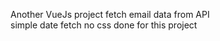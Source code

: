  Another VueJs project
 fetch email data from API    
 simple date fetch  no css done for this project               
